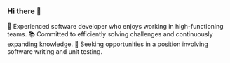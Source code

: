 ### Hi there 👋

🤝 Experienced software developer who enjoys working in high-functioning teams. 
📚 Committed to efficiently solving challenges and continuously expanding knowledge. 
🧪 Seeking opportunities in a position involving software writing and unit testing.

<!--
**hamdirizal/hamdirizal** is a ✨ _special_ ✨ repository because its `README.md` (this file) appears on your GitHub profile.

Here are some ideas to get you started:

- 🔭 I’m currently working on ...
- 🌱 I’m currently learning ...
- 👯 I’m looking to collaborate on ...
- 🤔 I’m looking for help with ...
- 💬 Ask me about ...
- 📫 How to reach me: ...
- 😄 Pronouns: ...
- ⚡ Fun fact: ...
-->
